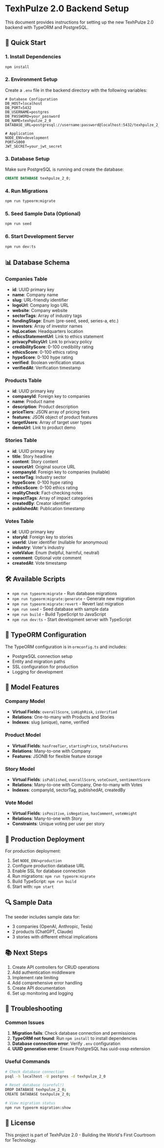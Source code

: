 # TexhPulze 2.0 Backend Setup

This document provides instructions for setting up the new TexhPulze 2.0 backend with TypeORM and PostgreSQL.

## 🚀 Quick Start

### 1. Install Dependencies

```bash
npm install
```

### 2. Environment Setup

Create a `.env` file in the backend directory with the following variables:

```env
# Database Configuration
DB_HOST=localhost
DB_PORT=5432
DB_USERNAME=postgres
DB_PASSWORD=your_password
DB_NAME=texhpulze_2_0
DATABASE_URL=postgresql://username:password@localhost:5432/texhpulze_2_0

# Application
NODE_ENV=development
PORT=5000
JWT_SECRET=your_jwt_secret
```

### 3. Database Setup

Make sure PostgreSQL is running and create the database:

```sql
CREATE DATABASE texhpulze_2_0;
```

### 4. Run Migrations

```bash
npm run typeorm:migrate
```

### 5. Seed Sample Data (Optional)

```bash
npm run seed
```

### 6. Start Development Server

```bash
npm run dev:ts
```

## 📊 Database Schema

### Companies Table

- **id**: UUID primary key
- **name**: Company name
- **slug**: URL-friendly identifier
- **logoUrl**: Company logo URL
- **website**: Company website
- **sectorTags**: Array of industry tags
- **fundingStage**: Enum (pre-seed, seed, series-a, etc.)
- **investors**: Array of investor names
- **hqLocation**: Headquarters location
- **ethicsStatementUrl**: Link to ethics statement
- **privacyPolicyUrl**: Link to privacy policy
- **credibilityScore**: 0-100 credibility rating
- **ethicsScore**: 0-100 ethics rating
- **hypeScore**: 0-100 hype rating
- **verified**: Boolean verification status
- **verifiedAt**: Verification timestamp

### Products Table

- **id**: UUID primary key
- **companyId**: Foreign key to companies
- **name**: Product name
- **description**: Product description
- **priceTiers**: JSON array of pricing tiers
- **features**: JSON object of product features
- **targetUsers**: Array of target user types
- **demoUrl**: Link to product demo

### Stories Table

- **id**: UUID primary key
- **title**: Story headline
- **content**: Story content
- **sourceUrl**: Original source URL
- **companyId**: Foreign key to companies (nullable)
- **sectorTag**: Industry sector
- **hypeScore**: 0-100 hype rating
- **ethicsScore**: 0-100 ethics rating
- **realityCheck**: Fact-checking notes
- **impactTags**: Array of impact categories
- **createdBy**: Creator identifier
- **publishedAt**: Publication timestamp

### Votes Table

- **id**: UUID primary key
- **storyId**: Foreign key to stories
- **userId**: User identifier (nullable for anonymous)
- **industry**: Voter's industry
- **voteValue**: Enum (helpful, harmful, neutral)
- **comment**: Optional vote comment
- **createdAt**: Vote timestamp

## 🛠️ Available Scripts

- `npm run typeorm:migrate` - Run database migrations
- `npm run typeorm:migrate:generate` - Generate new migration
- `npm run typeorm:migrate:revert` - Revert last migration
- `npm run seed` - Seed database with sample data
- `npm run build` - Build TypeScript to JavaScript
- `npm run dev:ts` - Start development server with TypeScript

## 🔧 TypeORM Configuration

The TypeORM configuration is in `ormconfig.ts` and includes:

- PostgreSQL connection setup
- Entity and migration paths
- SSL configuration for production
- Logging for development

## 📝 Model Features

### Company Model

- **Virtual Fields**: `overallScore`, `isHighRisk`, `isVerified`
- **Relations**: One-to-many with Products and Stories
- **Indexes**: slug (unique), name, verified

### Product Model

- **Virtual Fields**: `hasFreeTier`, `startingPrice`, `totalFeatures`
- **Relations**: Many-to-one with Company
- **Features**: JSONB for flexible feature storage

### Story Model

- **Virtual Fields**: `isPublished`, `overallScore`, `voteCount`, `sentimentScore`
- **Relations**: Many-to-one with Company, One-to-many with Votes
- **Indexes**: companyId, sectorTag, publishedAt, createdBy

### Vote Model

- **Virtual Fields**: `isPositive`, `isNegative`, `hasComment`, `voteWeight`
- **Relations**: Many-to-one with Story
- **Constraints**: Unique voting per user per story

## 🚀 Production Deployment

For production deployment:

1. Set `NODE_ENV=production`
2. Configure production database URL
3. Enable SSL for database connection
4. Run migrations: `npm run typeorm:migrate`
5. Build TypeScript: `npm run build`
6. Start with: `npm start`

## 🔍 Sample Data

The seeder includes sample data for:

- 3 companies (OpenAI, Anthropic, Tesla)
- 2 products (ChatGPT, Claude)
- 3 stories with different ethical implications

## 📚 Next Steps

1. Create API controllers for CRUD operations
2. Add authentication middleware
3. Implement rate limiting
4. Add comprehensive error handling
5. Create API documentation
6. Set up monitoring and logging

## 🐛 Troubleshooting

### Common Issues

1. **Migration fails**: Check database connection and permissions
2. **TypeORM not found**: Run `npm install` to install dependencies
3. **Database connection error**: Verify `.env` configuration
4. **UUID generation error**: Ensure PostgreSQL has uuid-ossp extension

### Useful Commands

```bash
# Check database connection
psql -h localhost -U postgres -d texhpulze_2_0

# Reset database (careful!)
DROP DATABASE texhpulze_2_0;
CREATE DATABASE texhpulze_2_0;

# View migration status
npm run typeorm migration:show
```

## 📄 License

This project is part of TexhPulze 2.0 - Building the World's First Courtroom for Technology.
